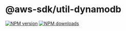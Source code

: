 # @aws-sdk/util-dynamodb

[![NPM version](https://img.shields.io/npm/v/@aws-sdk/util-dynamodb/beta.svg)](https://www.npmjs.com/package/@aws-sdk/util-dynamodb)
[![NPM downloads](https://img.shields.io/npm/dm/@aws-sdk/util-dynamodb.svg)](https://www.npmjs.com/package/@aws-sdk/util-dynamodb)
